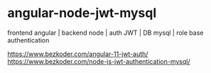 # angular-node-jwt-mysql
frontend angular | backend node | auth JWT | DB mysql | role base authentication



https://www.bezkoder.com/angular-11-jwt-auth/
https://www.bezkoder.com/node-js-jwt-authentication-mysql/

